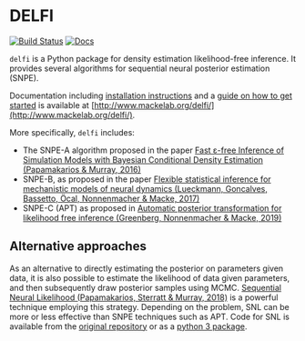 # DELFI
[![Build Status](https://travis-ci.org/mackelab/delfi.svg?branch=master)](https://travis-ci.org/mackelab/delfi) [![Docs](https://img.shields.io/badge/docs-latest-brightgreen.svg?style=flat)](http://www.mackelab.org/delfi/)

`delfi` is a Python package for density estimation likelihood-free inference. It provides several algorithms for sequential neural posterior estimation (SNPE).

Documentation including [installation instructions](http://www.mackelab.org/delfi/installation.html) and a [guide on how to get started](http://www.mackelab.org/delfi/notebooks/quickstart.html) is available at [http://www.mackelab.org/delfi/](http://www.mackelab.org/delfi/).

More specifically, `delfi` includes:

- The SNPE-A algorithm proposed in the paper [Fast ε-free Inference of Simulation Models with Bayesian Conditional Density Estimation (Papamakarios & Murray, 2016)](https://papers.nips.cc/paper/6084-fast-free-inference-of-simulation-models-with-bayesian-conditional-density-estimation)
- SNPE-B, as proposed in the paper [Flexible statistical inference for mechanistic models of neural dynamics (Lueckmann, Goncalves, Bassetto, Öcal, Nonnenmacher & Macke, 2017)](https://papers.nips.cc/paper/6728-flexible-statistical-inference-for-mechanistic-models-of-neural-dynamics)
- SNPE-C (APT) as proposed in [Automatic posterior transformation for likelihood free inference (Greenberg, Nonnenmacher & Macke, 2019)](https://arxiv.org/abs/1905.07488)


## Alternative approaches

As an alternative to directly estimating the posterior on parameters given data, it is also possible to estimate the likelihood of data given parameters, and then subsequently draw posterior samples using MCMC. [Sequential Neural Likelihood (Papamakarios, Sterratt & Murray, 2018)](https://arxiv.org/abs/1805.07226) is a powerful technique employing this strategy. Depending on the problem, SNL can be more or less effective than SNPE techniques such as APT. Code for SNL is available from the [original repository](https://github.com/gpapamak/snl) or as a [python 3 package](https://github.com/mnonnenm/SNL_py3port/tree/master).  
